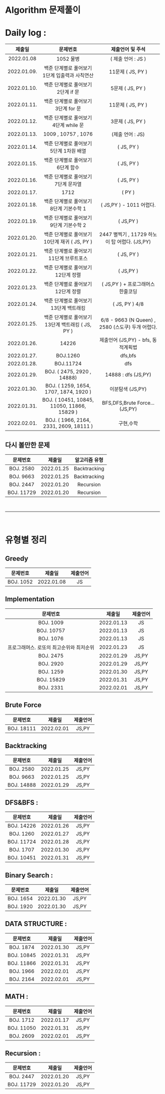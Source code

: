 # Algorithm 문제풀이

# Daily log :

|   제출일    |                     문제번호                      |                 제출언어 및 주석                  |
| :---------: | :-----------------------------------------------: | :-----------------------------------------------: |
| 2022.01.08  |                     1052 물병                     |                ( 제출 언어 : JS )                 |
| 2022.01.09. |  백준 단계별로 풀어보기 1단계 입출력과 사칙연산   |                 11문제 ( JS, PY )                 |
| 2022.01.10. |        백준 단계별로 풀어보기 2단계 if 문         |                 5문제 ( JS, PY )                  |
| 2022.01.11. |        백준 단계별로 풀어보기 3단계 for 문        |                 11문제 ( JS, PY )                 |
| 2022.01.12. |       백준 단계별로 풀어보기 4단계 while 문       |                 3문제 ( JS, PY )                  |
| 2022.01.13. |                1009 , 10757 , 1076                |                 (제출 언어 : JS)                  |
| 2022.01.14. |      백준 단계별로 풀어보기 5단계 1차원 배열      |                    ( JS, PY )                     |
| 2022.01.15. |         백준 단계별로 풀어보기 6단계 함수         |                    ( JS, PY )                     |
| 2022.01.16. |        백준 단계별로 풀어보기 7단계 문자열        |                    ( JS, PY )                     |
| 2022.01.17. |                       1712                        |                      ( PY )                       |
| 2022.01.18. |      백준 단계별로 풀어보기 8단계 기본수학 1      |             ( JS,PY ) - 1011 어렵다.              |
| 2022.01.19. |      백준 단계별로 풀어보기 9단계 기본수학 2      |                     ( JS,PY )                     |
| 2022.01.20. |   백준 단계별로 풀어보기 10단계 재귀 ( JS, PY )   |   2447 별찍기 , 11729 하노이 탑 어렵다. (JS,PY)   |
| 2022.01.21. |     백준 단계별로 풀어보기 11단계 브루트포스      |                    ( JS, PY )                     |
| 2022.01.22. |        백준 단계별로 풀어보기 12단계 정렬         |                     ( JS,PY )                     |
| 2022.01.23. |        백준 단계별로 풀어보기 12단계 정렬         |         ( JS,PY ) + 프로그래머스 한줄코딩         |
| 2022.01.24. |      백준 단계별로 풀어보기 13단계 백트래킹       |                  ( JS, PY ) 4/8                   |
| 2022.01.25. | 백준 단계별로 풀어보기 13단계 백트래킹 ( JS, PY ) | 6/8 - 9663 (N Queen) , 2580 (스도쿠) 두개 어렵다. |
| 2022.01.26. |                       14226                       |        제출언어 (JS,PY) - bfs, 동적계획법         |
| 2022.01.27. |                     BOJ.1260                      |                      dfs,bfs                      |
| 2022.01.28. |                     BOJ.11724                     |                        dfs                        |
| 2022.01.29. |            BOJ. ( 2475, 2920 , 14888)             |                14888 : dfs (JS,PY)                |
| 2022.01.30. |       BOJ. ( 1259, 1654, 1707, 1874, 1920 )       |                 이분탐색 (JS,PY)                  |
| 2022.01.31. |    BOJ. ( 10451, 10845, 11050, 11866, 15829 )     |          BFS,DFS,Brute Force... (JS,PY)           |
| 2022.02.01. |      BOJ. ( 1966, 2164, 2331, 2609, 18111 )       |                     구현,수학                     |

## 다시 볼만한 문제

|  문제번호  |   제출일   | 알고리즘 유형 |
| :--------: | :--------: | :-----------: |
| BOJ. 2580  | 2022.01.25 | Backtracking  |
| BOJ. 9663  | 2022.01.25 | Backtracking  |
| BOJ. 2447  | 2022.01.20 |   Recursion   |
| BOJ. 11729 | 2022.01.20 |   Recursion   |

<br/>

---

<br/>

# 유형별 정리

## Greedy

| 문제번호  |   제출일   | 제출언어 |
| :-------: | :--------: | :------: |
| BOJ. 1052 | 2022.01.08 |    JS    |

## Implementation

|                 문제번호                 |   제출일   | 제출언어 |
| :--------------------------------------: | :--------: | :------: |
|                BOJ. 1009                 | 2022.01.13 |    JS    |
|                BOJ. 10757                | 2022.01.13 |    JS    |
|                BOJ. 1076                 | 2022.01.13 |    JS    |
| 프로그래머스. 로또의 최고순위와 최저순위 | 2022.01.23 |    JS    |
|                BOJ. 2475                 | 2022.01.29 |  JS,PY   |
|                BOJ. 2920                 | 2022.01.29 |  JS,PY   |
|                BOJ. 1259                 | 2022.01.30 |  JS,PY   |
|                BOJ. 15829                | 2022.01.31 |  JS,PY   |
|                BOJ. 2331                 | 2022.02.01 |  JS,PY   |

## Brute Force

|  문제번호  |   제출일   | 제출언어 |
| :--------: | :--------: | :------: |
| BOJ. 18111 | 2022.02.01 |  JS,PY   |

## Backtracking

|  문제번호  |   제출일   | 제출언어 |
| :--------: | :--------: | :------: |
| BOJ. 2580  | 2022.01.25 |  JS,PY   |
| BOJ. 9663  | 2022.01.25 |  JS,PY   |
| BOJ. 14888 | 2022.01.29 |  JS,PY   |

## DFS&BFS :

|  문제번호  |   제출일   | 제출언어 |
| :--------: | :--------: | :------: |
| BOJ. 14226 | 2022.01.26 |  JS,PY   |
| BOJ. 1260  | 2022.01.27 |  JS,PY   |
| BOJ. 11724 | 2022.01.28 |  JS,PY   |
| BOJ. 1707  | 2022.01.30 |  JS,PY   |
| BOJ. 10451 | 2022.01.31 |  JS,PY   |

## Binary Search :

| 문제번호  |   제출일   | 제출언어 |
| :-------: | :--------: | :------: |
| BOJ. 1654 | 2022.01.30 |  JS,PY   |
| BOJ. 1920 | 2022.01.30 |  JS,PY   |

## DATA STRUCTURE :

|  문제번호  |   제출일   | 제출언어 |
| :--------: | :--------: | :------: |
| BOJ. 1874  | 2022.01.30 |  JS,PY   |
| BOJ. 10845 | 2022.01.31 |  JS,PY   |
| BOJ. 11866 | 2022.01.31 |  JS,PY   |
| BOJ. 1966  | 2022.02.01 |  JS,PY   |
| BOJ. 2164  | 2022.02.01 |  JS,PY   |

## MATH :

|  문제번호  |   제출일   | 제출언어 |
| :--------: | :--------: | :------: |
| BOJ. 1712  | 2022.01.17 |  JS,PY   |
| BOJ. 11050 | 2022.01.31 |  JS,PY   |
| BOJ. 2609  | 2022.02.01 |  JS,PY   |

## Recursion :

|  문제번호  |   제출일   | 제출언어 |
| :--------: | :--------: | :------: |
| BOJ. 2447  | 2022.01.20 |  JS,PY   |
| BOJ. 11729 | 2022.01.20 |  JS,PY   |
